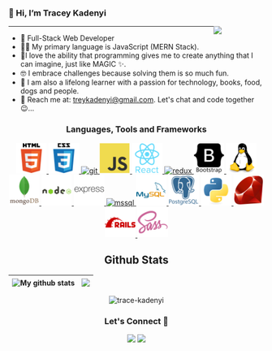 ### 👋 Hi, I’m Tracey Kadenyi 
<img align='right' src="https://user-images.githubusercontent.com/40690789/193546878-d56faf91-83c5-48c9-92b7-9d41f8519283.png" width="100">

***

- :woman: Full-Stack Web Developer
- :woman_technologist: My primary language is JavaScript (MERN Stack). 
- :purple_heart:I love the ability that programming gives me to create anything that I can imagine, just like MAGIC :sparkles:. 
- :nerd_face: I embrace challenges because solving them is so much fun.
- 🌱 I am also a lifelong learner with a passion for technology, books, food, dogs and people.
- 👀 Reach me at: treykadenyi@gmail.com. Let's chat and code together :wink:...


<h3 align="center">Languages, Tools and Frameworks</h3>

<p align="center"> <a href="https://www.w3.org/html/" target="_blank" rel="noreferrer"> <img src="https://raw.githubusercontent.com/devicons/devicon/master/icons/html5/html5-original-wordmark.svg" alt="html5" width="60" height="60"/> </a> <a href="https://www.w3schools.com/css/" target="_blank" rel="noreferrer"> <img src="https://raw.githubusercontent.com/devicons/devicon/master/icons/css3/css3-original-wordmark.svg" alt="css3" width="60" height="60"/> </a> <a href="https://git-scm.com/" target="_blank" rel="noreferrer"> <img src="https://www.vectorlogo.zone/logos/git-scm/git-scm-icon.svg" alt="git" width="60" height="60"/> </a> <a href="https://developer.mozilla.org/en-US/docs/Web/JavaScript" target="_blank" rel="noreferrer"> <img src="https://raw.githubusercontent.com/devicons/devicon/master/icons/javascript/javascript-original.svg" alt="javascript" width="60" height="60"/> <a href="https://reactjs.org/" target="_blank" rel="noreferrer"> <img src="https://raw.githubusercontent.com/devicons/devicon/master/icons/react/react-original-wordmark.svg" alt="react" width="60" height="60"/> </a> <a href="https://redux.js.org/" target="_blank" rel="noreferrer"> <img src="https://raw.githubusercontent.com/reduxjs/redux/master/logo/logo.svg" alt="redux" width="60" height="60"/> </a> <a href="https://getbootstrap.com" target="_blank" rel="noreferrer"> <img src="https://raw.githubusercontent.com/devicons/devicon/master/icons/bootstrap/bootstrap-plain-wordmark.svg" alt="bootstrap" width="60" height="60"/> </a> </a> <a href="https://www.linux.org/" target="_blank" rel="noreferrer"> <img src="https://raw.githubusercontent.com/devicons/devicon/master/icons/linux/linux-original.svg" alt="linux" width="60" height="60"/> </a> <a href="https://www.mongodb.com/" target="_blank" rel="noreferrer"> <img src="https://raw.githubusercontent.com/devicons/devicon/master/icons/mongodb/mongodb-original-wordmark.svg" alt="mongodb" width="60" height="60"/> </a> <a href="https://nodejs.org/en/" target="_blank" rel="noreferrer"> <img src="https://raw.githubusercontent.com/devicons/devicon/master/icons/nodejs/nodejs-original-wordmark.svg" alt="nodejs" width="60" height="60"/> </a>  <a href="https://expressjs.com/" target="_blank" rel="noreferrer"> <img src="https://raw.githubusercontent.com/devicons/devicon/master/icons/express/express-original-wordmark.svg" alt="express" width="60" height="60"/> </a> <a href="https://www.microsoft.com/en-us/sql-server" target="_blank" rel="noreferrer"> <img src="https://www.svgrepo.com/show/303229/microsoft-sql-server-logo.svg" alt="mssql" width="60" height="60"/> </a> <a href="https://www.mysql.com/" target="_blank" rel="noreferrer"> <img src="https://raw.githubusercontent.com/devicons/devicon/master/icons/mysql/mysql-original-wordmark.svg" alt="mysql" width="60" height="60"/> </a> <a href="https://www.postgresql.org/" target="_blank" rel="noreferrer"> <img src="https://raw.githubusercontent.com/devicons/devicon/master/icons/postgresql/postgresql-plain-wordmark.svg" alt="postgresql" width="60" height="60"/> </a> <a href="https://www.python.org" target="_blank" rel="noreferrer"> <img src="https://raw.githubusercontent.com/devicons/devicon/master/icons/python/python-original.svg" alt="python" width="60" height="60"/> </a> <a href="https://www.ruby-lang.org/en/" target="_blank" rel="noreferrer"> <img src="https://raw.githubusercontent.com/devicons/devicon/master/icons/ruby/ruby-original.svg" alt="ruby" width="60" height="60"/> </a> <a href="https://rubyonrails.org/" target="_blank" rel="noreferrer"> <img src="https://raw.githubusercontent.com/devicons/devicon/master/icons/rails/rails-plain-wordmark.svg" alt="rails" width="60" height="60"/> </a> <a href="https://sass-lang.com" target="_blank" rel="noreferrer"> <img src="https://raw.githubusercontent.com/devicons/devicon/master/icons/sass/sass-original.svg" alt="sass" width="60" height="60"/> </a> 
</p>

<h2 align="center">Github Stats</h2>

| <img align="center" src="https://github-readme-stats.vercel.app/api?username=trace-kadenyi&show_icons=true&include_all_commits=true&theme=radical&hide_border=true" alt="My github stats" /> | <img align="center" src="https://github-readme-stats.vercel.app/api/top-langs/?username=trace-kadenyi&layout=compact&theme=radical&hide_border=true" /> |
| ----------------------------------------------------------------------------------------------------------------------------------------------------------------------------------------------------------------------------------------------------------- | ---------------------------------------------------------------------------------------------------------------------------------------------------------------------------------------------------------------- |

<p align="center"><img src="https://github-readme-streak-stats.herokuapp.com/?user=trace-kadenyi&theme=cobalt" alt="trace-kadenyi" /></p>

  
<h3 align="center">Let's Connect 🤝</h3>
<div align="center">
<a target="_blank"
href="https://www.linkedin.com/in/tracy-kadenyi-9bb90287"><img
src="https://img.shields.io/badge/-LinkedIn-0077b5?style=for-the-badge&logo=LinkedIn&logoColor=white"></img></a> <a target="_blank"
href="https://lizdev.hashnode.dev/"></a> <a target="_blank"
href="https://twitter.com/traci_K7"><img
src="https://img.shields.io/badge/-Twitter-1DA1F2?style=for-the-badge&logo=Twitter&logoColor=white"></img></a>
<div/>



